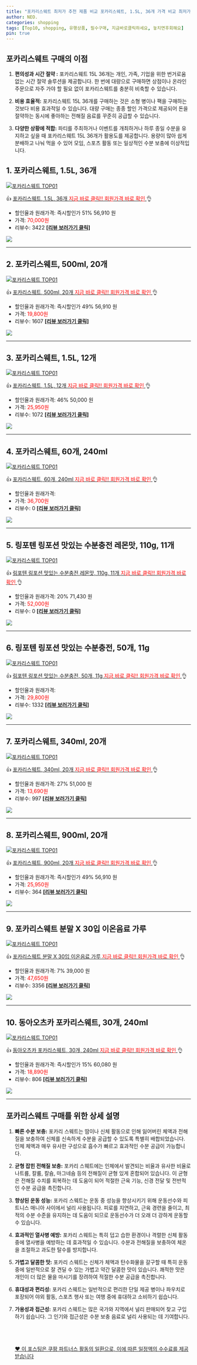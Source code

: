 ```yaml
---
title: "포카리스웨트 최저가 추천 제품 비교 포카리스웨트, 1.5L, 36개 가격 비교 최저가장점"
author: NEO.
categories: shopping
tags: [Top10, shopping, 유행상품, 필수구매, 지금바로클릭하세요, 놓치면후회해요]
pin: true
---
```

## 포카리스웨트 구매의 이점
1. **편의성과 시간 절약 :** 포카리스웨트 15L 36개는 개인, 가족, 기업을 위한 번거로움 없는 시간 절약 솔루션을 제공합니다. 한 번에 대량으로 구매하면 상점이나 온라인 주문으로 자주 가야 할 필요 없이 포카리스웨트를 충분히 비축할 수 있습니다.

2. **비용 효율적:** 포카리스웨트 15L 36개를 구매하는 것은 소형 병이나 팩을 구매하는 것보다 비용 효과적일 수 있습니다. 대량 구매는 종종 할인 가격으로 제공되어 돈을 절약하는 동시에 좋아하는 전해질 음료를 꾸준히 공급할 수 있습니다.

3. **다양한 상황에 적합:** 파티를 주최하거나 이벤트를 개최하거나 하루 종일 수분을 유지하고 싶을 때 포카리스웨트 15L 36개가 활용도를 제공합니다. 용량이 많아 쉽게 분배하고 나눠 먹을 수 있어 모임, 스포츠 활동 또는 일상적인 수분 보충에 이상적입니다.

   

## 1. 포카리스웨트, 1.5L, 36개

[![포카리스웨트 TOP01](https://thumbnail9.coupangcdn.com/thumbnails/remote/490x490ex/image/vendor_inventory/b83d/b5309cd6fb9d5123f99ca61466aaa40626bacbbc1e0b71143ae496e90ecc.jpg)](https://link.coupang.com/re/AFFSDP?lptag=AF3617701&subid=GithubCoopas&pageKey=7492743066&traceid=V0-153&itemId=288349919&vendorItemId=71789301271)


👍 [포카리스웨트, 1.5L, 36개 <font color=red> 지금 바로 클릭!! 회원가격 바로 확인 </font> ](https://link.coupang.com/re/AFFSDP?lptag=AF3617701&subid=GithubCoopas&pageKey=7492743066&traceid=V0-153&itemId=288349919&vendorItemId=71789301271) 👌 


- 할인율과 원래가격: 즉시할인가 51%  56,910   원
- 가격: <span style='color:red'>70,000원</span>
- 리뷰수: 3422  [**[리뷰 보러가기 클릭]**](https://link.coupang.com/re/AFFSDP?lptag=AF3617701&subid=GithubCoopas&pageKey=7492743066&traceid=V0-153&itemId=288349919&vendorItemId=71789301271)

[![](/discount_price.png)](https://link.coupang.com/re/AFFSDP?lptag=AF3617701&subid=GithubCoopas&pageKey=7492743066&traceid=V0-153&itemId=288349919&vendorItemId=71789301271)

---


   

## 2. 포카리스웨트, 500ml, 20개

[![포카리스웨트 TOP01](https://thumbnail8.coupangcdn.com/thumbnails/remote/490x490ex/image/retail/images/4277737873744884-bfb05e25-cd46-4772-9748-ba8d7b00cf61.jpg)](https://link.coupang.com/re/AFFSDP?lptag=AF3617701&subid=GithubCoopas&pageKey=7492743066&traceid=V0-153&itemId=394624&vendorItemId=3000303312)


👍 [포카리스웨트, 500ml, 20개 <font color=red> 지금 바로 클릭!! 회원가격 바로 확인 </font> ](https://link.coupang.com/re/AFFSDP?lptag=AF3617701&subid=GithubCoopas&pageKey=7492743066&traceid=V0-153&itemId=394624&vendorItemId=3000303312) 👌 


- 할인율과 원래가격: 즉시할인가 49%  56,910   원
- 가격: <span style='color:red'>19,800원</span>
- 리뷰수: 1607  [**[리뷰 보러가기 클릭]**](https://link.coupang.com/re/AFFSDP?lptag=AF3617701&subid=GithubCoopas&pageKey=7492743066&traceid=V0-153&itemId=394624&vendorItemId=3000303312)

[![](/discount_price.png)](https://link.coupang.com/re/AFFSDP?lptag=AF3617701&subid=GithubCoopas&pageKey=7492743066&traceid=V0-153&itemId=394624&vendorItemId=3000303312)

---


   

## 3. 포카리스웨트, 1.5L, 12개

[![포카리스웨트 TOP01](https://thumbnail10.coupangcdn.com/thumbnails/remote/490x490ex/image/retail/images/4305072667153421-07134f27-8b24-4a05-96a3-f84cf26809ac.jpg)](https://link.coupang.com/re/AFFSDP?lptag=AF3617701&subid=GithubCoopas&pageKey=7492743066&traceid=V0-153&itemId=999007&vendorItemId=3058671369)


👍 [포카리스웨트, 1.5L, 12개 <font color=red> 지금 바로 클릭!! 회원가격 바로 확인 </font> ](https://link.coupang.com/re/AFFSDP?lptag=AF3617701&subid=GithubCoopas&pageKey=7492743066&traceid=V0-153&itemId=999007&vendorItemId=3058671369) 👌 


- 할인율과 원래가격: 46%  50,000   원
- 가격: <span style='color:red'>25,950원</span>
- 리뷰수: 1072  [**[리뷰 보러가기 클릭]**](https://link.coupang.com/re/AFFSDP?lptag=AF3617701&subid=GithubCoopas&pageKey=7492743066&traceid=V0-153&itemId=999007&vendorItemId=3058671369)

[![](/discount_price.png)](https://link.coupang.com/re/AFFSDP?lptag=AF3617701&subid=GithubCoopas&pageKey=7492743066&traceid=V0-153&itemId=999007&vendorItemId=3058671369)

---


   

## 4. 포카리스웨트, 60개, 240ml

[![포카리스웨트 TOP01](https://thumbnail8.coupangcdn.com/thumbnails/remote/490x490ex/image/retail/images/80ed9ba5-729c-4b53-abaa-bdfff2b511ca7333321003356810973.png)](https://link.coupang.com/re/AFFSDP?lptag=AF3617701&subid=GithubCoopas&pageKey=7078107918&traceid=V0-153&itemId=19166185469&vendorItemId=85166614317)


👍 [포카리스웨트, 60개, 240ml <font color=red> 지금 바로 클릭!! 회원가격 바로 확인 </font> ](https://link.coupang.com/re/AFFSDP?lptag=AF3617701&subid=GithubCoopas&pageKey=7078107918&traceid=V0-153&itemId=19166185469&vendorItemId=85166614317) 👌 


- 할인율과 원래가격: 
- 가격: <span style='color:red'>36,700원</span>
- 리뷰수: 0  [**[리뷰 보러가기 클릭]**](https://link.coupang.com/re/AFFSDP?lptag=AF3617701&subid=GithubCoopas&pageKey=7078107918&traceid=V0-153&itemId=19166185469&vendorItemId=85166614317)

[![](/discount_price.png)](https://link.coupang.com/re/AFFSDP?lptag=AF3617701&subid=GithubCoopas&pageKey=7078107918&traceid=V0-153&itemId=19166185469&vendorItemId=85166614317)

---


   

## 5. 링포텐 링포션 맛있는 수분충전 레몬맛, 110g, 11개

[![포카리스웨트 TOP01](https://thumbnail7.coupangcdn.com/thumbnails/remote/490x490ex/image/vendor_inventory/4016/4ccb5757f4ac2ee700d4fffcfd19efeace748a1697cf60e0a70bc29e85ca.jpg)](https://link.coupang.com/re/AFFSDP?lptag=AF3617701&subid=GithubCoopas&pageKey=7440212944&traceid=V0-153&itemId=19344932214&vendorItemId=86458607017)


👍 [링포텐 링포션 맛있는 수분충전 레몬맛, 110g, 11개 <font color=red> 지금 바로 클릭!! 회원가격 바로 확인 </font> ](https://link.coupang.com/re/AFFSDP?lptag=AF3617701&subid=GithubCoopas&pageKey=7440212944&traceid=V0-153&itemId=19344932214&vendorItemId=86458607017) 👌 


- 할인율과 원래가격: 20%  71,430   원
- 가격: <span style='color:red'>52,000원</span>
- 리뷰수: 0  [**[리뷰 보러가기 클릭]**](https://link.coupang.com/re/AFFSDP?lptag=AF3617701&subid=GithubCoopas&pageKey=7440212944&traceid=V0-153&itemId=19344932214&vendorItemId=86458607017)

[![](/discount_price.png)](https://link.coupang.com/re/AFFSDP?lptag=AF3617701&subid=GithubCoopas&pageKey=7440212944&traceid=V0-153&itemId=19344932214&vendorItemId=86458607017)

---


   

## 6. 링포텐 링포션 맛있는 수분충전, 50개, 11g

[![포카리스웨트 TOP01](https://thumbnail7.coupangcdn.com/thumbnails/remote/490x490ex/image/vendor_inventory/7afc/c259d2f7ba0eb5031964ad7d165148116ecad59196ee2ebafa089d306013.jpg)](https://link.coupang.com/re/AFFSDP?lptag=AF3617701&subid=GithubCoopas&pageKey=7358540171&traceid=V0-153&itemId=19345479395&vendorItemId=86458980940)


👍 [링포텐 링포션 맛있는 수분충전, 50개, 11g <font color=red> 지금 바로 클릭!! 회원가격 바로 확인 </font> ](https://link.coupang.com/re/AFFSDP?lptag=AF3617701&subid=GithubCoopas&pageKey=7358540171&traceid=V0-153&itemId=19345479395&vendorItemId=86458980940) 👌 


- 할인율과 원래가격: 
- 가격: <span style='color:red'>29,800원</span>
- 리뷰수: 1332  [**[리뷰 보러가기 클릭]**](https://link.coupang.com/re/AFFSDP?lptag=AF3617701&subid=GithubCoopas&pageKey=7358540171&traceid=V0-153&itemId=19345479395&vendorItemId=86458980940)

[![](/discount_price.png)](https://link.coupang.com/re/AFFSDP?lptag=AF3617701&subid=GithubCoopas&pageKey=7358540171&traceid=V0-153&itemId=19345479395&vendorItemId=86458980940)

---


   

## 7. 포카리스웨트, 340ml, 20개

[![포카리스웨트 TOP01](https://thumbnail9.coupangcdn.com/thumbnails/remote/490x490ex/image/retail/images/4279836922746389-fe1973ce-396f-48fa-972f-639f15a78310.jpg)](https://link.coupang.com/re/AFFSDP?lptag=AF3617701&subid=GithubCoopas&pageKey=7492743066&traceid=V0-153&itemId=18854849950&vendorItemId=3000931803)


👍 [포카리스웨트, 340ml, 20개 <font color=red> 지금 바로 클릭!! 회원가격 바로 확인 </font> ](https://link.coupang.com/re/AFFSDP?lptag=AF3617701&subid=GithubCoopas&pageKey=7492743066&traceid=V0-153&itemId=18854849950&vendorItemId=3000931803) 👌 


- 할인율과 원래가격: 27%  51,000   원
- 가격: <span style='color:red'>13,690원</span>
- 리뷰수: 997  [**[리뷰 보러가기 클릭]**](https://link.coupang.com/re/AFFSDP?lptag=AF3617701&subid=GithubCoopas&pageKey=7492743066&traceid=V0-153&itemId=18854849950&vendorItemId=3000931803)

[![](/discount_price.png)](https://link.coupang.com/re/AFFSDP?lptag=AF3617701&subid=GithubCoopas&pageKey=7492743066&traceid=V0-153&itemId=18854849950&vendorItemId=3000931803)

---


   

## 8. 포카리스웨트, 900ml, 20개

[![포카리스웨트 TOP01](https://thumbnail6.coupangcdn.com/thumbnails/remote/490x490ex/image/retail/images/4278955637085697-b04073d5-c346-4954-97a5-1c0c262f0ac6.jpg)](https://link.coupang.com/re/AFFSDP?lptag=AF3617701&subid=GithubCoopas&pageKey=7492743066&traceid=V0-153&itemId=13295579495&vendorItemId=70713801732)


👍 [포카리스웨트, 900ml, 20개 <font color=red> 지금 바로 클릭!! 회원가격 바로 확인 </font> ](https://link.coupang.com/re/AFFSDP?lptag=AF3617701&subid=GithubCoopas&pageKey=7492743066&traceid=V0-153&itemId=13295579495&vendorItemId=70713801732) 👌 


- 할인율과 원래가격: 즉시할인가 49%  56,910   원
- 가격: <span style='color:red'>25,950원</span>
- 리뷰수: 364  [**[리뷰 보러가기 클릭]**](https://link.coupang.com/re/AFFSDP?lptag=AF3617701&subid=GithubCoopas&pageKey=7492743066&traceid=V0-153&itemId=13295579495&vendorItemId=70713801732)

[![](/discount_price.png)](https://link.coupang.com/re/AFFSDP?lptag=AF3617701&subid=GithubCoopas&pageKey=7492743066&traceid=V0-153&itemId=13295579495&vendorItemId=70713801732)

---


   

## 9. 포카리스웨트 분말 X 30입 이온음료 가루

[![포카리스웨트 TOP01](https://thumbnail10.coupangcdn.com/thumbnails/remote/490x490ex/image/vendor_inventory/a040/af42f8417c3f938927c727f2d99aba8c90793f86e0e1329a52e084f7dd3e.png)](https://link.coupang.com/re/AFFSDP?lptag=AF3617701&subid=GithubCoopas&pageKey=7669072099&traceid=V0-153&itemId=20453227893&vendorItemId=86808876245)


👍 [포카리스웨트 분말 X 30입 이온음료 가루 <font color=red> 지금 바로 클릭!! 회원가격 바로 확인 </font> ](https://link.coupang.com/re/AFFSDP?lptag=AF3617701&subid=GithubCoopas&pageKey=7669072099&traceid=V0-153&itemId=20453227893&vendorItemId=86808876245) 👌 


- 할인율과 원래가격: 7%  39,000   원
- 가격: <span style='color:red'>47,650원</span>
- 리뷰수: 3356  [**[리뷰 보러가기 클릭]**](https://link.coupang.com/re/AFFSDP?lptag=AF3617701&subid=GithubCoopas&pageKey=7669072099&traceid=V0-153&itemId=20453227893&vendorItemId=86808876245)

[![](/discount_price.png)](https://link.coupang.com/re/AFFSDP?lptag=AF3617701&subid=GithubCoopas&pageKey=7669072099&traceid=V0-153&itemId=20453227893&vendorItemId=86808876245)

---


   

## 10. 동아오츠카 포카리스웨트, 30개, 240ml

[![포카리스웨트 TOP01](https://thumbnail8.coupangcdn.com/thumbnails/remote/490x490ex/image/retail/images/1169828413962113-92cb6d4d-f51a-4480-b0f0-e84f4e93f29b.jpg)](https://link.coupang.com/re/AFFSDP?lptag=AF3617701&subid=GithubCoopas&pageKey=7078107918&traceid=V0-153&itemId=17715267773&vendorItemId=3000303311)


👍 [동아오츠카 포카리스웨트, 30개, 240ml <font color=red> 지금 바로 클릭!! 회원가격 바로 확인 </font> ](https://link.coupang.com/re/AFFSDP?lptag=AF3617701&subid=GithubCoopas&pageKey=7078107918&traceid=V0-153&itemId=17715267773&vendorItemId=3000303311) 👌 


- 할인율과 원래가격: 즉시할인가 15%  60,080   원
- 가격: <span style='color:red'>18,890원</span>
- 리뷰수: 806  [**[리뷰 보러가기 클릭]**](https://link.coupang.com/re/AFFSDP?lptag=AF3617701&subid=GithubCoopas&pageKey=7078107918&traceid=V0-153&itemId=17715267773&vendorItemId=3000303311)

[![](/discount_price.png)](https://link.coupang.com/re/AFFSDP?lptag=AF3617701&subid=GithubCoopas&pageKey=7078107918&traceid=V0-153&itemId=17715267773&vendorItemId=3000303311)

---
## 포카리스웨트 구매를 위한 상세 설명
1. **빠른 수분 보충:** 포카리 스웨트는 땀이나 신체 활동으로 인해 잃어버린 체액과 전해질을 보충하여 신체를 신속하게 수분을 공급할 수 있도록 특별히 배합되었습니다. 인체 체액과 매우 유사한 구성으로 흡수가 빠르고 효과적인 수분 공급이 가능합니다.

2. **균형 잡힌 전해질 보충:** 포카리 스웨트에는 인체에서 발견되는 비율과 유사한 비율로 나트륨, 칼륨, 칼슘, 마그네슘 등의 전해질이 균형 있게 혼합되어 있습니다. 이 균형은 전해질 수치를 회복하는 데 도움이 되어 적절한 근육 기능, 신경 전달 및 전반적인 수분 공급을 촉진합니다.

3. **향상된 운동 성능:** 포카리 스웨트는 운동 중 성능을 향상시키기 위해 운동선수와 피트니스 매니아 사이에서 널리 사용됩니다. 피로를 지연하고, 근육 경련을 줄이고, 최적의 수분 수준을 유지하는 데 도움이 되므로 운동선수가 더 오래 더 강하게 운동할 수 있습니다.

4. **효과적인 열사병 예방:** 포카리 스웨트는 특히 덥고 습한 환경이나 격렬한 신체 활동 중에 열사병을 예방하는 데 효과적일 수 있습니다. 수분과 전해질을 보충하여 체온을 조절하고 과도한 탈수를 방지합니다.

5. **가볍고 달콤한 맛:** 포카리 스웨트는 신체가 체액과 탄수화물을 갈구할 때 특히 운동 중에 일반적으로 잘 견딜 수 있는 가볍고 약간 달콤한 맛이 있습니다. 쾌적한 맛은 개인이 더 많은 물을 마시기를 장려하여 적절한 수분 공급을 촉진합니다.

6. **휴대성과 편리성:** 포카리 스웨트는 일반적으로 편리한 단일 제공 병이나 파우치로 포장되어 야외 활동, 스포츠 행사 또는 여행 중에 휴대하고 소비하기 쉽습니다.

7. **가용성과 접근성:** 포카리 스웨트는 많은 국가와 지역에서 널리 판매되어 찾고 구입하기 쉽습니다. 그 인기와 접근성은 수분 보충 음료로 널리 사용되는 데 기여합니다.<br><br><br><br><br> [ ❤  이 포스팅은 쿠팡 파트너스 활동의 일환으로, 이에 따른 일정액의 수수료를 제공받습니다](https://link.coupang.com/a/bcEFyh)
